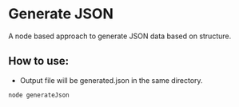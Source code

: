 # Generate JSON
A node based approach to generate JSON data based on structure.

## How to use:

- Output file will be generated.json in the same directory.

```bash
node generateJson
```